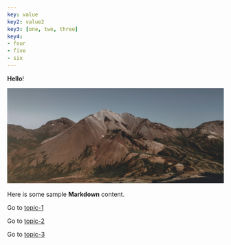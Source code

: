 ```yaml
---
key: value
key2: value2
key3: [one, two, three]
key4:
- four
- five
- six
---
```


**Hello**!

![](images/mountain.jpg ':class=banner-image')

Here is some sample **Markdown** content.  

Go to [topic-1](topic-1.md)

Go to [topic-2](/my-folder/topic-2.md)

Go to [topic-3](/my-folder/my-folder-2/topic-3.md)

